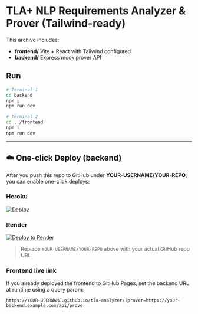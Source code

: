 # TLA+ NLP Requirements Analyzer & Prover (Tailwind-ready)

This archive includes:
- **frontend/** Vite + React with Tailwind configured
- **backend/** Express mock prover API

## Run
```bash
# Terminal 1
cd backend
npm i
npm run dev

# Terminal 2
cd ../frontend
npm i
npm run dev
```

---

## ☁️ One‑click Deploy (backend)
After you push this repo to GitHub under **YOUR-USERNAME/YOUR-REPO**, you can enable one-click deploys:

### Heroku
[![Deploy](https://www.herokucdn.com/deploy/button.svg)](https://heroku.com/deploy?template=https://github.com/YOUR-USERNAME/YOUR-REPO)

### Render
[![Deploy to Render](https://render.com/images/deploy-to-render-button.svg)](https://render.com/deploy?repo=https://github.com/YOUR-USERNAME/YOUR-REPO)

> Replace `YOUR-USERNAME/YOUR-REPO` above with your actual GitHub repo URL.

### Frontend live link
If you already deployed the frontend to GitHub Pages, set the backend URL at runtime using a query param:
```
https://YOUR-USERNAME.github.io/tla-analyzer/?prover=https://your-backend.example.com/api/prove
```
